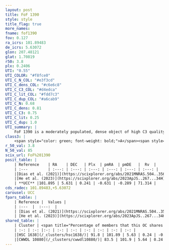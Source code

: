 ```yaml
---
layout: post
title: FoF 1390
style: style
title_flag: true
more_names: 
fname: fof1390
fov: 0.127
ra_icrs: 101.89483
de_icrs: 5.63072
glon: 207.48121
glat: 1.70819
r50: 3.8
plx: 0.2406
UTI: "0.55"
UTI_COLOR: "#f8fce0"
UTI_C_N_COL: "#e3f3cd"
UTI_C_dens_COL: "#c6e6c8"
UTI_C_C3_COL: "#d4edca"
UTI_C_lit_COL: "#fdd7c3"
UTI_C_dup_COL: "#a6cab9"
UTI_C_N: 0.68
UTI_C_dens: 0.81
UTI_C_C3: 0.75
UTI_C_lit: 0.25
UTI_C_dup: 1.0
UTI_summary: |
    FoF 1390 is a moderately populated, dense object of high C3 quality. It is poorly studied in the literature. This object shares a large percentage of members with 2 later reported entries.
class3: |
    <span style="color: green; font-weight: bold;">A</span><span style="color: #FFC300; font-weight: bold;">B</span>
r_50_val: 3.8
N_50_val: 85
scix_url: FoF%201390
posit_table: |
    | Reference    | RA    | DEC   | Plx  | pmRA  | pmDE   |  Rv  |
    | :---         | :---: | :---: | :---: | :---: | :---: | :---: |
    |[Dias et al. (2021)](https://scixplorer.org/abs/2021MNRAS.504..356D) | 101.91 | 5.627 | 0.244 | -0.545 | -0.321 | 71.588 |
    |[He et al. (2023)](https://scixplorer.org/abs/2023ApJS..267...34H) | 101.886 | 5.628 | 0.252 | -0.668 | -0.266 | -- |
    | **UCC** |101.895 | 5.631 | 0.241 | -0.631 | -0.289 | 71.314 | 
cds_radec: 101.89483,+5.63072
carousel: UCC
fpars_table: |
    | Reference |  Values |
    | :---  |  :---:  |
    | [Dias et al. (2021)](https://scixplorer.org/abs/2021MNRAS.504..356D) | `Av=1.652, Dist=3191, logage=7.127, [Fe/H]=-0.173` |
    | [He et al. (2023)](https://scixplorer.org/abs/2023ApJS..267...34H) | `A0=1.8, m-M=12.75, logA=7.5` |
shared_table: |
    | Cluster | <span title="Percentage of members that this OC shares with the ones listed">%</span>   | RA   | DEC   | Plx   | pmRA  | pmDE  | Rv | UTI |
    | :-: | :-: |:-: | :-: | :-: | :-: | :-: | :-: | :-: |
    |[HSC 1638](/_clusters/hsc1638/)| 91.8 | 101.89 | 5.63 | 0.24 | -0.64 | -0.28 | 71.31 |0.03 |
    |[CWWDL 10880](/_clusters/cwwdl10880/)| 83.5 | 101.9 | 5.64 | 0.24 | -0.63 | -0.28 | 93.37 |0.06 |
---
```


